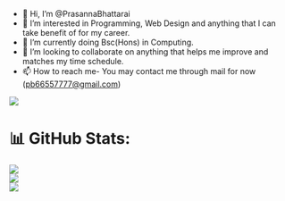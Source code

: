 - 👋 Hi, I’m @PrasannaBhattarai
- 👀 I’m interested in Programming, Web Design and anything that I can take benefit of for my career.
- 🌱 I’m currently doing Bsc(Hons) in Computing.
- 💞️ I’m looking to collaborate on anything that helps me improve and matches my time schedule.
- 📫 How to reach me- You may contact me through mail for now (pb66557777@gmail.com)

![](https://komarev.com/ghpvc/?username=PrasannaBhattarai)

# 📊 GitHub Stats:
![](https://github-readme-stats.vercel.app/api?username=PrasannaBhattarai&theme=dark&hide_border=false&include_all_commits=true&count_private=true)<br/>
![](https://github-readme-streak-stats.herokuapp.com/?user=PrasannaBhattarai&theme=dark&hide_border=false)<br/>
![](https://github-readme-stats.vercel.app/api/top-langs/?username=PrasannaBhattarai&theme=dark&hide_border=false&include_all_commits=true&count_private=true&layout=compact)

